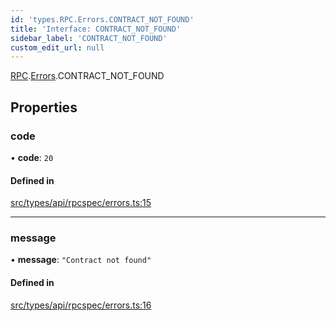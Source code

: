 ```yaml
---
id: 'types.RPC.Errors.CONTRACT_NOT_FOUND'
title: 'Interface: CONTRACT_NOT_FOUND'
sidebar_label: 'CONTRACT_NOT_FOUND'
custom_edit_url: null
---
```


[RPC](../namespaces/types.RPC.md).[Errors](../namespaces/types.RPC.Errors.md).CONTRACT_NOT_FOUND

## Properties

### code

• **code**: `20`

#### Defined in

[src/types/api/rpcspec/errors.ts:15](https://github.com/starknet-io/starknet.js/blob/v5.29.0/src/types/api/rpcspec/errors.ts#L15)

---

### message

• **message**: `"Contract not found"`

#### Defined in

[src/types/api/rpcspec/errors.ts:16](https://github.com/starknet-io/starknet.js/blob/v5.29.0/src/types/api/rpcspec/errors.ts#L16)
